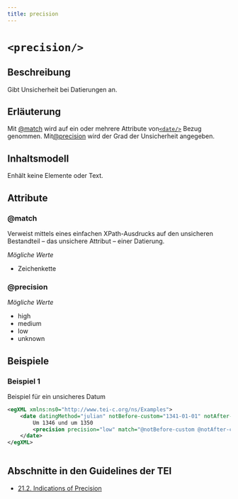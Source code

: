 ```yaml
---
title: precision
---
```




# `<precision/>`

## Beschreibung

Gibt Unsicherheit bei Datierungen an.

## Erläuterung

Mit [@match](#match)  wird auf ein oder mehrere Attribute von[`<date/>`](date.md)  Bezug genommen. Mit[@precision](#precision)  wird der Grad der Unsicherheit angegeben.

## Inhaltsmodell

Enhält keine Elemente oder Text.

## Attribute

### @match

Verweist mittels eines einfachen XPath-Ausdrucks auf den unsicheren Bestandteil – das unsichere Attribut – einer Datierung. 

*Mögliche Werte*

- Zeichenkette

### @precision



*Mögliche Werte*

- high
- medium
- low
- unknown

## Beispiele

### Beispiel 1

Beispiel für ein unsicheres Datum

```xml
<egXML xmlns:ns0="http://www.tei-c.org/ns/Examples">
    <date datingMethod="julian" notBefore-custom="1341-01-01" notAfter-custom="1355-12-31">
        Um 1346 und um 1350
        <precision precision="low" match="@notBefore-custom @notAfter-custom" />
    </date>
</egXML>
               
```

## Abschnitte in den Guidelines der TEI

- [21.2. Indications of Precision](https://www.tei-c.org/release/doc/tei-p5-doc/en/html/CE.html#CEPREC)